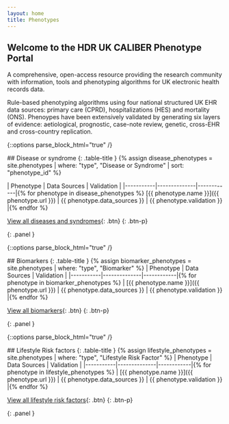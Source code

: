 ```yaml
---
layout: home
title: Phenotypes
---
```


## Welcome to the HDR UK CALIBER Phenotype Portal
A comprehensive, open-access resource providing the research community with information, tools and phenotyping algorithms for UK electronic health records data.

Rule-based phenotyping algorithms using four national structured UK EHR data sources: primary care (CPRD), hospitalizations (HES) and mortality (ONS). Phenoypes have been extensively validated by generating six layers of evidence: aetiological, prognostic, case-note review, genetic, cross-EHR and cross-country replication.

{::options parse_block_html="true" /}
<div>
## Disease or syndrome
{: .table-title }
{% assign disease_phenotypes = site.phenotypes | where: "type", "Disease or Syndrome" | sort: "phenotype_id" %}

| Phenotype | Data Sources | Validation |
|-----------|--------------|------------|{% for phenotype in disease_phenotypes %}
[{{ phenotype.name }}]({{ phenotype.url }}) | {{ phenotype.data_sources }} | {{ phenotype.validation }} |{% endfor %}

[View all diseases and syndromes](/disease-or-syndrome){: .btn}
{: .btn-p}
</div>
{: .panel }


{::options parse_block_html="true" /}
<div>
## Biomarkers
{: .table-title }
{% assign biomarker_phenotypes = site.phenotypes | where: "type", "Biomarker" %}
| Phenotype | Data Sources | Validation |
|-----------|--------------|------------|{% for phenotype in biomarker_phenotypes %}
| [{{ phenotype.name }}]({{ phenotype.url }}) | {{ phenotype.data_sources }} | {{ phenotype.validation }} |{% endfor %}

[View all biomarkers](/biomarkers){: .btn}
{: .btn-p}
</div>
{: .panel }


{::options parse_block_html="true" /}
<div>
## Lifestyle Risk factors
{: .table-title }
{% assign lifestyle_phenotypes = site.phenotypes | where: "type", "Lifestyle Risk Factor" %}
| Phenotype | Data Sources | Validation |
|-----------|--------------|------------|{% for phenotype in lifestyle_phenotypes %}
| [{{ phenotype.name }}]({{ phenotype.url }}) | {{ phenotype.data_sources }} | {{ phenotype.validation }} |{% endfor %}

[View all lifestyle risk factors](/lifestyle-risk-factors){: .btn}
{: .btn-p}
</div>
{: .panel }
